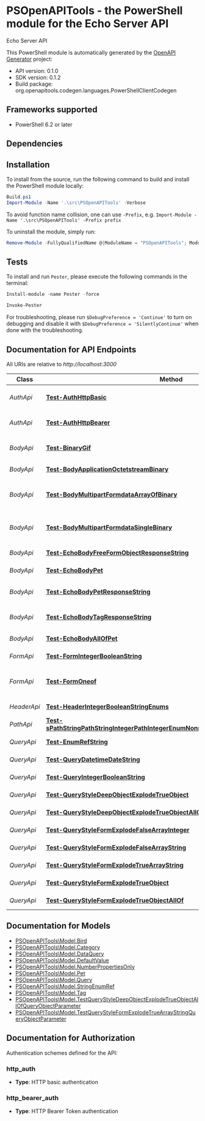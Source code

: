 # PSOpenAPITools - the PowerShell module for the Echo Server API

Echo Server API

This PowerShell module is automatically generated by the [OpenAPI Generator](https://openapi-generator.tech) project:

- API version: 0.1.0
- SDK version: 0.1.2
- Build package: org.openapitools.codegen.languages.PowerShellClientCodegen

<a id="frameworks-supported"></a>
## Frameworks supported
- PowerShell 6.2 or later

<a id="dependencies"></a>
## Dependencies

<a id="installation"></a>
## Installation


To install from the source, run the following command to build and install the PowerShell module locally:
```powershell
Build.ps1
Import-Module -Name '.\src\PSOpenAPITools' -Verbose
```

To avoid function name collision, one can use `-Prefix`, e.g. `Import-Module -Name '.\src\PSOpenAPITools' -Prefix prefix`

To uninstall the module, simply run:
```powershell
Remove-Module -FullyQualifiedName @{ModuleName = "PSOpenAPITools"; ModuleVersion = "0.1.2"}
```

<a id="tests"></a>
## Tests

To install and run `Pester`, please execute the following commands in the terminal:

```powershell
Install-module -name Pester -force

Invoke-Pester
```

For troubleshooting, please run `$DebugPreference = 'Continue'` to turn on debugging and disable it with `$DebugPreference = 'SilentlyContinue'` when done with the troubleshooting.

## Documentation for API Endpoints

All URIs are relative to *http://localhost:3000*

Class | Method | HTTP request | Description
------------ | ------------- | ------------- | -------------
*AuthApi* | [**Test-AuthHttpBasic**](docs/AuthApi.md#Test-AuthHttpBasic) | **POST** /auth/http/basic | To test HTTP basic authentication
*AuthApi* | [**Test-AuthHttpBearer**](docs/AuthApi.md#Test-AuthHttpBearer) | **POST** /auth/http/bearer | To test HTTP bearer authentication
*BodyApi* | [**Test-BinaryGif**](docs/BodyApi.md#Test-BinaryGif) | **POST** /binary/gif | Test binary (gif) response body
*BodyApi* | [**Test-BodyApplicationOctetstreamBinary**](docs/BodyApi.md#Test-BodyApplicationOctetstreamBinary) | **POST** /body/application/octetstream/binary | Test body parameter(s)
*BodyApi* | [**Test-BodyMultipartFormdataArrayOfBinary**](docs/BodyApi.md#Test-BodyMultipartFormdataArrayOfBinary) | **POST** /body/application/octetstream/array_of_binary | Test array of binary in multipart mime
*BodyApi* | [**Test-BodyMultipartFormdataSingleBinary**](docs/BodyApi.md#Test-BodyMultipartFormdataSingleBinary) | **POST** /body/application/octetstream/single_binary | Test single binary in multipart mime
*BodyApi* | [**Test-EchoBodyFreeFormObjectResponseString**](docs/BodyApi.md#Test-EchoBodyFreeFormObjectResponseString) | **POST** /echo/body/FreeFormObject/response_string | Test free form object
*BodyApi* | [**Test-EchoBodyPet**](docs/BodyApi.md#Test-EchoBodyPet) | **POST** /echo/body/Pet | Test body parameter(s)
*BodyApi* | [**Test-EchoBodyPetResponseString**](docs/BodyApi.md#Test-EchoBodyPetResponseString) | **POST** /echo/body/Pet/response_string | Test empty response body
*BodyApi* | [**Test-EchoBodyTagResponseString**](docs/BodyApi.md#Test-EchoBodyTagResponseString) | **POST** /echo/body/Tag/response_string | Test empty json (request body)
*BodyApi* | [**Test-EchoBodyAllOfPet**](docs/BodyApi.md#Test-EchoBodyAllOfPet) | **POST** /echo/body/allOf/Pet | Test body parameter(s)
*FormApi* | [**Test-FormIntegerBooleanString**](docs/FormApi.md#Test-FormIntegerBooleanString) | **POST** /form/integer/boolean/string | Test form parameter(s)
*FormApi* | [**Test-FormOneof**](docs/FormApi.md#Test-FormOneof) | **POST** /form/oneof | Test form parameter(s) for oneOf schema
*HeaderApi* | [**Test-HeaderIntegerBooleanStringEnums**](docs/HeaderApi.md#Test-HeaderIntegerBooleanStringEnums) | **GET** /header/integer/boolean/string/enums | Test header parameter(s)
*PathApi* | [**Test-sPathStringPathStringIntegerPathIntegerEnumNonrefStringPathEnumRefStringPath**](docs/PathApi.md#Test-sPathStringPathStringIntegerPathIntegerEnumNonrefStringPathEnumRefStringPath) | **GET** /path/string/{path_string}/integer/{path_integer}/{enum_nonref_string_path}/{enum_ref_string_path} | Test path parameter(s)
*QueryApi* | [**Test-EnumRefString**](docs/QueryApi.md#Test-EnumRefString) | **GET** /query/enum_ref_string | Test query parameter(s)
*QueryApi* | [**Test-QueryDatetimeDateString**](docs/QueryApi.md#Test-QueryDatetimeDateString) | **GET** /query/datetime/date/string | Test query parameter(s)
*QueryApi* | [**Test-QueryIntegerBooleanString**](docs/QueryApi.md#Test-QueryIntegerBooleanString) | **GET** /query/integer/boolean/string | Test query parameter(s)
*QueryApi* | [**Test-QueryStyleDeepObjectExplodeTrueObject**](docs/QueryApi.md#Test-QueryStyleDeepObjectExplodeTrueObject) | **GET** /query/style_deepObject/explode_true/object | Test query parameter(s)
*QueryApi* | [**Test-QueryStyleDeepObjectExplodeTrueObjectAllOf**](docs/QueryApi.md#Test-QueryStyleDeepObjectExplodeTrueObjectAllOf) | **GET** /query/style_deepObject/explode_true/object/allOf | Test query parameter(s)
*QueryApi* | [**Test-QueryStyleFormExplodeFalseArrayInteger**](docs/QueryApi.md#Test-QueryStyleFormExplodeFalseArrayInteger) | **GET** /query/style_form/explode_false/array_integer | Test query parameter(s)
*QueryApi* | [**Test-QueryStyleFormExplodeFalseArrayString**](docs/QueryApi.md#Test-QueryStyleFormExplodeFalseArrayString) | **GET** /query/style_form/explode_false/array_string | Test query parameter(s)
*QueryApi* | [**Test-QueryStyleFormExplodeTrueArrayString**](docs/QueryApi.md#Test-QueryStyleFormExplodeTrueArrayString) | **GET** /query/style_form/explode_true/array_string | Test query parameter(s)
*QueryApi* | [**Test-QueryStyleFormExplodeTrueObject**](docs/QueryApi.md#Test-QueryStyleFormExplodeTrueObject) | **GET** /query/style_form/explode_true/object | Test query parameter(s)
*QueryApi* | [**Test-QueryStyleFormExplodeTrueObjectAllOf**](docs/QueryApi.md#Test-QueryStyleFormExplodeTrueObjectAllOf) | **GET** /query/style_form/explode_true/object/allOf | Test query parameter(s)


## Documentation for Models

 - [PSOpenAPITools\Model.Bird](docs/Bird.md)
 - [PSOpenAPITools\Model.Category](docs/Category.md)
 - [PSOpenAPITools\Model.DataQuery](docs/DataQuery.md)
 - [PSOpenAPITools\Model.DefaultValue](docs/DefaultValue.md)
 - [PSOpenAPITools\Model.NumberPropertiesOnly](docs/NumberPropertiesOnly.md)
 - [PSOpenAPITools\Model.Pet](docs/Pet.md)
 - [PSOpenAPITools\Model.Query](docs/Query.md)
 - [PSOpenAPITools\Model.StringEnumRef](docs/StringEnumRef.md)
 - [PSOpenAPITools\Model.Tag](docs/Tag.md)
 - [PSOpenAPITools\Model.TestQueryStyleDeepObjectExplodeTrueObjectAllOfQueryObjectParameter](docs/TestQueryStyleDeepObjectExplodeTrueObjectAllOfQueryObjectParameter.md)
 - [PSOpenAPITools\Model.TestQueryStyleFormExplodeTrueArrayStringQueryObjectParameter](docs/TestQueryStyleFormExplodeTrueArrayStringQueryObjectParameter.md)


<a id="documentation-for-authorization"></a>
## Documentation for Authorization


Authentication schemes defined for the API:
<a id="http_auth"></a>
### http_auth


- **Type**: HTTP basic authentication

<a id="http_bearer_auth"></a>
### http_bearer_auth


- **Type**: HTTP Bearer Token authentication

